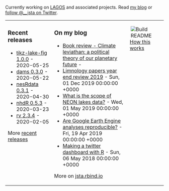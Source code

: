 Currently working on [LAGOS](https://lagoslakes.org) and associated projects. Read [my blog](https://jsta.rbind.io/blog) or [follow @__jsta on Twitter](https://twitter.com/__jsta).

<table><tr><td valign="top">

### Recent releases
<!-- recent_releases starts -->
* [tikz-lake-fig 1.0.0](https://github.com/jsta/tikz-lake-fig/releases/tag/1.0.0) - 2020-05-25
* [dams 0.3.0](https://github.com/jsta/dams/releases/tag/0.3.0) - 2020-05-22
* [nesRdata 0.3.1](https://github.com/jsta/nesRdata/releases/tag/0.3.1) - 2020-04-30
* [nhdR 0.5.3](https://github.com/jsta/nhdR/releases/tag/0.5.3) - 2020-03-23
* [rv 2.3.4](https://github.com/jsta/rv/releases/tag/2.3.4) - 2020-02-05
<!-- recent_releases ends -->
More [recent releases](https://github.com/jsta/jsta/blob/main/releases.md)
</td><td valign="top">

### On my blog
<!-- blog starts -->
* [Book review - Climate leviathan: a political theory of our planetary future](https://jsta.rbind.io/blog/climate-leviathan-a-polictical-theory-of-our-planetary-future/) - 
* [Limnology papers year end review 2019](https://jsta.rbind.io/blog/limnology-papers-year-end-review-with-a-python-twitter-rss-feed/) - Sun, 01 Dec 2019 00:00:00 +0000
* [What is the scope of NEON lakes data?](https://jsta.rbind.io/blog/what-is-the-scope-of-neon-lakes-data/) - Wed, 01 May 2019 00:00:00 +0000
* [Are Google Earth Engine analyses reproducible?](https://jsta.rbind.io/blog/are-google-earth-engine-analyses-reproducible/) - Fri, 19 Apr 2019 00:00:00 +0000
* [Making a twitter dashboard with R](https://jsta.rbind.io/blog/making-a-twitter-dashboard-with-r/) - Sun, 06 May 2018 00:00:00 +0000
<!-- blog ends -->
More on [jsta.rbind.io](https://jsta.rbind.io)
</td><td valign="top">

<a href="https://github.com/jsta/jsta/actions"><img src="https://github.com/jsta/jsta/workflows/Build%20README/badge.svg" align="right" alt="Build README"></a> <a href="https://simonwillison.net/2020/Jul/10/self-updating-profile-readme/">How this works</a>
